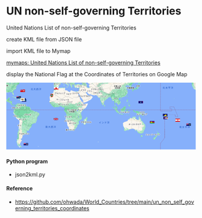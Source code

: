 UN non-self-governing Territories
===============

United Nations List of non-self-governing Territories

create KML file from JSON file

import KML file to Mymap

[mymaps: United Nations List of non-self-governing Territories
](https://www.google.com/maps/d/viewer?mid=1toiw4HBmqmD0F_EJeAEqAuV22WGVzbc&ll=-6.194753590555301%2C-110.27499999999998&z=2)

display the National Flag at the Coordinates of Territories on Google Map

![un non-self-governing territories](https://github.com/ohwada/World_Countries/blob/main/national_flags_gmap/un_non_self_governing_territories/scrrenshots/un_non_self_governing_territories.png)

#### Python program
- json2kml.py

#### Reference
- https://github.com/ohwada/World_Countries/tree/main/un_non_self_governing_territories_coordinates
